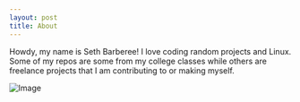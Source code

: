 ```yaml
---
layout: post
title: About
---
```



Howdy, my name is Seth Barberee! I love coding random projects and Linux. Some of my repos are some from my college classes while others are freelance projects that I am contributing to or making myself.

![Image](https://pbs.twimg.com/profile_images/901262532979064832/wCQqNS5j.jpg)

